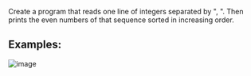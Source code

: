 Create a program that reads one line of integers separated by ", ". Then prints the even numbers of that sequence sorted in increasing order.

## Examples:

![image](https://user-images.githubusercontent.com/45227327/215222388-f032a9d4-c966-445c-b07d-27062b67ef30.png)
